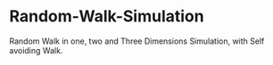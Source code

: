 # Random-Walk-Simulation
Random Walk in one, two and Three Dimensions Simulation, with Self avoiding Walk.
